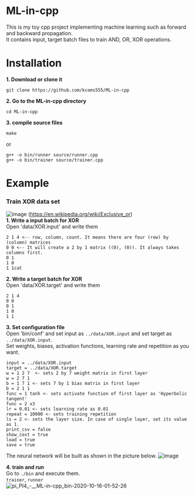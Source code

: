 # ML-in-cpp
This is my toy cpp project implementing machine learning such as forward and backward propagation.  
It contains input, target batch files to train AND, OR, XOR operations.

# Installation
__1. Download or clone it__
```
git clone https://github.com/kcoms555/ML-in-cpp
```
__2. Go to the ML-in-cpp directory__
```
cd ML-in-cpp
```
__3. compile source files__
```
make  
```
or
```
g++ -o bin/runner source/runner.cpp  
g++ -o bin/trainer source/trainer.cpp  
```

# Example
### Train XOR data set
![image](https://user-images.githubusercontent.com/48780754/96157007-bb587600-0f4c-11eb-8c2b-2717882f7e80.png) (https://en.wikipedia.org/wiki/Exclusive_or)  
__1. Write a input batch for XOR__  
Open 'data/XOR.input' and write them  
```
2 1 4 <-- row, column, count. It means there are four (row) by (column) matrices 
0 0 <-- It will create a 2 by 1 matrix ((0), (0)). It always takes columns first.
0 1
1 0
1 1cat 
```
__2. Write a target batch for XOR__  
Open 'data/XOR.target' and write them  
```
2 1 4
0 0
0 1
1 0
1 1
```
__3. Set configuration file__  
Open 'bin/conf' and set input as `../data/XOR.input` and set target as `../data/XOR.input`.  
Set weights, biases, activation functions, learning rate and repetition as you want.
```
input = ../data/XOR.input
target = ../data/XOR.target
w = 1 2 7  <- sets 2 by 7 weight matrix in first layer
w = 2 7 1
b = 1 7 1 <- sets 7 by 1 bias matrix in first layer
b = 2 1 1
func = 1 tanh <- sets activate function of first layer as 'Hyperbolic tangent'
func = 2 x3
lr = 0.01 <- sets learning rate as 0.01
repeat = 10000 <- sets training repetition
ls = 2 <- sets the layer size. In case of single layer, set its value as 1.
print_csv = false
show_cost = true
load = true
save = true
```
The neural network will be built as shown in the picture below.
![image](https://user-images.githubusercontent.com/48780754/96163881-6a00b480-0f55-11eb-92df-1f854f57ae65.png)

__4. train and run__  
Go to `./bin` and execute them.  
`trainer`, `runner`  
![pi_PI4_-__ML-in-cpp_bin-2020-10-16-01-52-26](https://user-images.githubusercontent.com/48780754/96161949-e34ad800-0f52-11eb-82b5-a0375cbb8d0c.gif)
